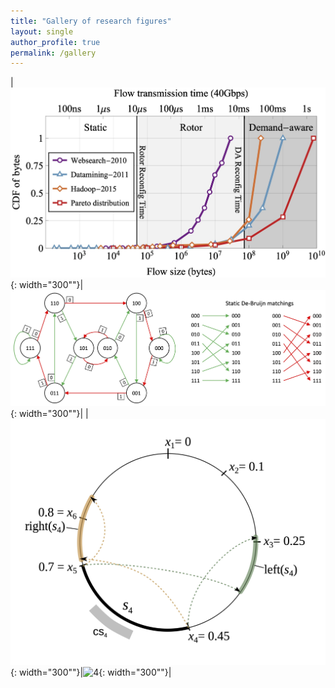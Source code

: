 ```yaml
---
title: "Gallery of research figures"
layout: single 
author_profile: true
permalink: /gallery
---
```

|![1](/assets/images/CDFreal40GnoML.jpg){: width="300""}|![2](/assets/images/DB.jpg){: width="300""}|
|![3](/assets/images/Example1.jpg){: width="300""}|![4](/assets/images/ML_trace_2.jpg){: width="300""}|
